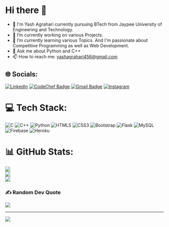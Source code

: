 # Hi there 👋
- 💫 I'm Yash Agrahari currently pursuing BTech from Jaypee University of Engineering and Technology.
- 🔭 I’m currently working on various Projects.
- 🌱 I’m currently learning various Topics. And I'm passionate about Competitive Programming as well as Web Development.
- 💬 Ask me about Python and C++
- 📫 How to reach me: yashagrahari456@gmail.com


## 🌐 Socials:
[![LinkedIn](https://img.shields.io/badge/LinkedIn-%230077B5.svg?logo=linkedin&logoColor=white)](https://linkedin.com/in/yashagrahari) 
[![CodeChef Badge](https://img.shields.io/badge/Codechef-%23B92B27.svg?&style=flat-square&logo=Codechef&logoColor=white)](https://www.codechef.com/users/yash_agrahari) 
[![Gmail Badge](https://img.shields.io/badge/-yashagrahari456@gmail.com-c14438?style=flat-square&logo=Gmail&logoColor=white&link=mailto:yashagrahari456@gmail.com)](mailto:yashagrahari456@gmail.com)
[![Instagram](https://img.shields.io/badge/Instagram-%23E4405F.svg?logo=Instagram&logoColor=white)](https://instagram.com/yash._agrahari) 

# 💻 Tech Stack:
![C](https://img.shields.io/badge/c-%2300599C.svg?style=for-the-badge&logo=c&logoColor=white) 
![C++](https://img.shields.io/badge/c++-%2300599C.svg?style=for-the-badge&logo=c%2B%2B&logoColor=white) 
![Python](https://img.shields.io/badge/python-3670A0?style=for-the-badge&logo=python&logoColor=ffdd54) 
![HTML5](https://img.shields.io/badge/html5-%23E34F26.svg?style=for-the-badge&logo=html5&logoColor=white) 
![CSS3](https://img.shields.io/badge/css3-%231572B6.svg?style=for-the-badge&logo=css3&logoColor=white) 
![Bootstrap](https://img.shields.io/badge/bootstrap-%23563D7C.svg?style=for-the-badge&logo=bootstrap&logoColor=white)
![Flask](https://img.shields.io/badge/flask-%23000.svg?style=for-the-badge&logo=flask&logoColor=white) 
![MySQL](https://img.shields.io/badge/mysql-%2300f.svg?style=for-the-badge&logo=mysql&logoColor=white)
![Firebase](https://img.shields.io/badge/firebase-%23039BE5.svg?style=for-the-badge&logo=firebase)
![Heroku](https://img.shields.io/badge/heroku-%23430098.svg?style=for-the-badge&logo=heroku&logoColor=white)

# 📊 GitHub Stats:
![](https://github-readme-stats.vercel.app/api?username=Yashagrahari07&theme=dark&hide_border=false&include_all_commits=true&count_private=false)<br/>
![](https://github-readme-streak-stats.herokuapp.com/?user=Yashagrahari07&theme=dark&hide_border=false)<br/>
![](https://github-readme-stats.vercel.app/api/top-langs/?username=Yashagrahari07&theme=dark&hide_border=false&include_all_commits=true&count_private=false&layout=compact)

### ✍️ Random Dev Quote
![](https://quotes-github-readme.vercel.app/api?type=horizontal&theme=radical)

---
[![](https://visitcount.itsvg.in/api?id=Yashagrahari07&icon=0&color=0)](https://visitcount.itsvg.in)

